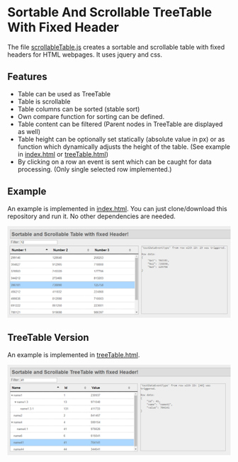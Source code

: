 # Sortable And Scrollable TreeTable With Fixed Header

The file [scrollableTable.js](/js/scrollableTable.js) creates a sortable and scrollable table with fixed headers for HTML webpages. It uses jquery and css.

## Features
* Table can be used as TreeTable
* Table is scrollable
* Table columns can be sorted (stable sort)
* Own compare function for sorting can be defined.
* Table content can be filtered (Parent nodes in TreeTable are displayed as well)
* Table height can be optionally set statically (absolute value in px) or as function which dynamically adjusts the height of the table. (See example in [index.html](index.html) or [treeTable.html](treeTable.html))
* By clicking on a row an event is sent which can be caught for data processing. (Only single selected row implemented.)

## Example
An example is implemented in [index.html](index.html). You can just clone/download this repository and run it. No other dependencies are needed.

<img src="screenshot.png" />

## TreeTable Version
An example is implemented in [treeTable.html](treeTable.html).

<img src="screenshotTreeTable.png" />
